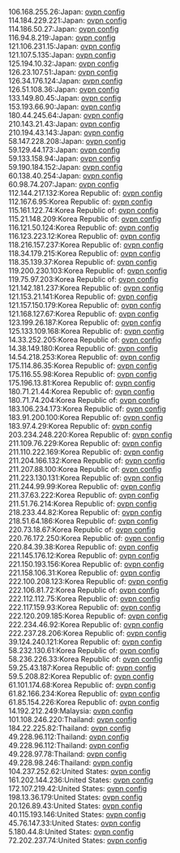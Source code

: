 106.168.255.26:Japan: [ovpn config](vpn/106_168_255_26.ovpn)  
114.184.229.221:Japan: [ovpn config](vpn/114_184_229_221.ovpn)  
114.186.50.27:Japan: [ovpn config](vpn/114_186_50_27.ovpn)  
116.94.8.219:Japan: [ovpn config](vpn/116_94_8_219.ovpn)  
121.106.231.15:Japan: [ovpn config](vpn/121_106_231_15.ovpn)  
121.107.5.135:Japan: [ovpn config](vpn/121_107_5_135.ovpn)  
125.194.10.32:Japan: [ovpn config](vpn/125_194_10_32.ovpn)  
126.23.107.51:Japan: [ovpn config](vpn/126_23_107_51.ovpn)  
126.34.176.124:Japan: [ovpn config](vpn/126_34_176_124.ovpn)  
126.51.108.36:Japan: [ovpn config](vpn/126_51_108_36.ovpn)  
133.149.80.45:Japan: [ovpn config](vpn/133_149_80_45.ovpn)  
153.193.66.90:Japan: [ovpn config](vpn/153_193_66_90.ovpn)  
180.44.245.64:Japan: [ovpn config](vpn/180_44_245_64.ovpn)  
210.143.21.43:Japan: [ovpn config](vpn/210_143_21_43.ovpn)  
210.194.43.143:Japan: [ovpn config](vpn/210_194_43_143.ovpn)  
58.147.228.208:Japan: [ovpn config](vpn/58_147_228_208.ovpn)  
59.129.44.173:Japan: [ovpn config](vpn/59_129_44_173.ovpn)  
59.133.158.94:Japan: [ovpn config](vpn/59_133_158_94.ovpn)  
59.190.184.152:Japan: [ovpn config](vpn/59_190_184_152.ovpn)  
60.138.40.254:Japan: [ovpn config](vpn/60_138_40_254.ovpn)  
60.98.74.207:Japan: [ovpn config](vpn/60_98_74_207.ovpn)  
112.144.217.132:Korea Republic of: [ovpn config](vpn/112_144_217_132.ovpn)  
112.167.6.95:Korea Republic of: [ovpn config](vpn/112_167_6_95.ovpn)  
115.161.122.74:Korea Republic of: [ovpn config](vpn/115_161_122_74.ovpn)  
115.21.148.209:Korea Republic of: [ovpn config](vpn/115_21_148_209.ovpn)  
116.121.50.124:Korea Republic of: [ovpn config](vpn/116_121_50_124.ovpn)  
116.123.223.12:Korea Republic of: [ovpn config](vpn/116_123_223_12.ovpn)  
118.216.157.237:Korea Republic of: [ovpn config](vpn/118_216_157_237.ovpn)  
118.34.179.215:Korea Republic of: [ovpn config](vpn/118_34_179_215.ovpn)  
118.35.139.37:Korea Republic of: [ovpn config](vpn/118_35_139_37.ovpn)  
119.200.230.103:Korea Republic of: [ovpn config](vpn/119_200_230_103.ovpn)  
119.75.97.203:Korea Republic of: [ovpn config](vpn/119_75_97_203.ovpn)  
121.142.181.237:Korea Republic of: [ovpn config](vpn/121_142_181_237.ovpn)  
121.153.21.141:Korea Republic of: [ovpn config](vpn/121_153_21_141.ovpn)  
121.157.150.179:Korea Republic of: [ovpn config](vpn/121_157_150_179.ovpn)  
121.168.127.67:Korea Republic of: [ovpn config](vpn/121_168_127_67.ovpn)  
123.199.26.187:Korea Republic of: [ovpn config](vpn/123_199_26_187.ovpn)  
125.133.109.168:Korea Republic of: [ovpn config](vpn/125_133_109_168.ovpn)  
14.33.252.205:Korea Republic of: [ovpn config](vpn/14_33_252_205.ovpn)  
14.38.149.180:Korea Republic of: [ovpn config](vpn/14_38_149_180.ovpn)  
14.54.218.253:Korea Republic of: [ovpn config](vpn/14_54_218_253.ovpn)  
175.114.86.35:Korea Republic of: [ovpn config](vpn/175_114_86_35.ovpn)  
175.116.55.98:Korea Republic of: [ovpn config](vpn/175_116_55_98.ovpn)  
175.196.13.81:Korea Republic of: [ovpn config](vpn/175_196_13_81.ovpn)  
180.71.21.44:Korea Republic of: [ovpn config](vpn/180_71_21_44.ovpn)  
180.71.74.204:Korea Republic of: [ovpn config](vpn/180_71_74_204.ovpn)  
183.106.234.173:Korea Republic of: [ovpn config](vpn/183_106_234_173.ovpn)  
183.91.200.100:Korea Republic of: [ovpn config](vpn/183_91_200_100.ovpn)  
183.97.4.29:Korea Republic of: [ovpn config](vpn/183_97_4_29.ovpn)  
203.234.248.220:Korea Republic of: [ovpn config](vpn/203_234_248_220.ovpn)  
211.109.76.229:Korea Republic of: [ovpn config](vpn/211_109_76_229.ovpn)  
211.110.222.169:Korea Republic of: [ovpn config](vpn/211_110_222_169.ovpn)  
211.204.166.132:Korea Republic of: [ovpn config](vpn/211_204_166_132.ovpn)  
211.207.88.100:Korea Republic of: [ovpn config](vpn/211_207_88_100.ovpn)  
211.223.130.131:Korea Republic of: [ovpn config](vpn/211_223_130_131.ovpn)  
211.244.99.99:Korea Republic of: [ovpn config](vpn/211_244_99_99.ovpn)  
211.37.63.222:Korea Republic of: [ovpn config](vpn/211_37_63_222.ovpn)  
211.51.76.214:Korea Republic of: [ovpn config](vpn/211_51_76_214.ovpn)  
218.233.44.82:Korea Republic of: [ovpn config](vpn/218_233_44_82.ovpn)  
218.51.64.186:Korea Republic of: [ovpn config](vpn/218_51_64_186.ovpn)  
220.73.18.67:Korea Republic of: [ovpn config](vpn/220_73_18_67.ovpn)  
220.76.172.250:Korea Republic of: [ovpn config](vpn/220_76_172_250.ovpn)  
220.84.39.38:Korea Republic of: [ovpn config](vpn/220_84_39_38.ovpn)  
221.145.176.12:Korea Republic of: [ovpn config](vpn/221_145_176_12.ovpn)  
221.150.193.156:Korea Republic of: [ovpn config](vpn/221_150_193_156.ovpn)  
221.158.106.31:Korea Republic of: [ovpn config](vpn/221_158_106_31.ovpn)  
222.100.208.123:Korea Republic of: [ovpn config](vpn/222_100_208_123.ovpn)  
222.106.81.72:Korea Republic of: [ovpn config](vpn/222_106_81_72.ovpn)  
222.112.112.75:Korea Republic of: [ovpn config](vpn/222_112_112_75.ovpn)  
222.117.159.93:Korea Republic of: [ovpn config](vpn/222_117_159_93.ovpn)  
222.120.209.185:Korea Republic of: [ovpn config](vpn/222_120_209_185.ovpn)  
222.234.46.92:Korea Republic of: [ovpn config](vpn/222_234_46_92.ovpn)  
222.237.28.206:Korea Republic of: [ovpn config](vpn/222_237_28_206.ovpn)  
39.124.240.121:Korea Republic of: [ovpn config](vpn/39_124_240_121.ovpn)  
58.232.130.61:Korea Republic of: [ovpn config](vpn/58_232_130_61.ovpn)  
58.236.226.33:Korea Republic of: [ovpn config](vpn/58_236_226_33.ovpn)  
59.25.43.187:Korea Republic of: [ovpn config](vpn/59_25_43_187.ovpn)  
59.5.208.82:Korea Republic of: [ovpn config](vpn/59_5_208_82.ovpn)  
61.101.174.68:Korea Republic of: [ovpn config](vpn/61_101_174_68.ovpn)  
61.82.166.234:Korea Republic of: [ovpn config](vpn/61_82_166_234.ovpn)  
61.85.154.226:Korea Republic of: [ovpn config](vpn/61_85_154_226.ovpn)  
14.192.212.249:Malaysia: [ovpn config](vpn/14_192_212_249.ovpn)  
101.108.246.220:Thailand: [ovpn config](vpn/101_108_246_220.ovpn)  
184.22.225.82:Thailand: [ovpn config](vpn/184_22_225_82.ovpn)  
49.228.96.112:Thailand: [ovpn config](vpn/49_228_96_112.ovpn)  
49.228.96.112:Thailand: [ovpn config](vpn/49_228_96_112.ovpn)  
49.228.97.78:Thailand: [ovpn config](vpn/49_228_97_78.ovpn)  
49.228.98.246:Thailand: [ovpn config](vpn/49_228_98_246.ovpn)  
104.237.252.62:United States: [ovpn config](vpn/104_237_252_62.ovpn)  
161.202.144.236:United States: [ovpn config](vpn/161_202_144_236.ovpn)  
172.107.219.42:United States: [ovpn config](vpn/172_107_219_42.ovpn)  
198.13.36.179:United States: [ovpn config](vpn/198_13_36_179.ovpn)  
20.126.89.43:United States: [ovpn config](vpn/20_126_89_43.ovpn)  
40.115.193.146:United States: [ovpn config](vpn/40_115_193_146.ovpn)  
45.76.147.33:United States: [ovpn config](vpn/45_76_147_33.ovpn)  
5.180.44.8:United States: [ovpn config](vpn/5_180_44_8.ovpn)  
72.202.237.74:United States: [ovpn config](vpn/72_202_237_74.ovpn)  
